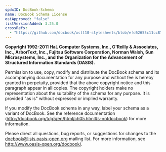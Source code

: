 ```yaml
---
spdxID: DocBook-Schema
name: DocBook Schema License
osiApproved: "false"
listVersionAdded: 3.25.0
crossRefs: 
  - "https://github.com/docbook/xslt10-stylesheets/blob/efd62655c11cc8773708df7a843613fa1e932bf8/xsl/assembly/schema/docbook51b7.rnc"
---
```


**Copyright 1992-2011 HaL Computer Systems, Inc., O'Reilly & Associates, Inc., ArborText, Inc., Fujitsu Software Corporation, Norman Walsh, Sun Microsystems, Inc., and the Organization for the Advancement of Structured Information Standards (OASIS).**

Permission to use, copy, modify and distribute the DocBook schema and its accompanying documentation for any purpose and without fee is hereby granted in perpetuity, provided that the above copyright notice and this paragraph appear in all copies. The copyright holders make no representation about the suitability of the schema for any purpose. It is provided "as is" without expressed or implied warranty.

If you modify the DocBook schema in any way, label your schema as a variant of DocBook. See the reference documentation (http://docbook.org/tdg5/en/html/ch05.html#s-notdocbook) for more information.

Please direct all questions, bug reports, or suggestions for changes to the docbook@lists.oasis-open.org mailing list. For more information, see http://www.oasis-open.org/docbook/.

